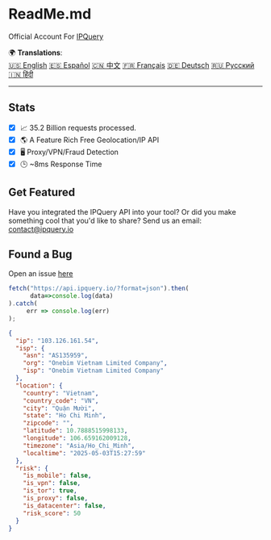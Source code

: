 # ReadMe.md
Official Account For [IPQuery](https://ipquery.io)

🌍 **Translations**:  
[🇺🇸 English](https://github.com/ipqwery/ipqwery/blob/main/README.md)
[🇪🇸 Español](https://github.com/ipqwery/ipqwery/blob/main/README_ES.md)
[🇨🇳 中文](https://github.com/ipqwery/ipqwery/blob/main/README_ZH.md)
[🇫🇷 Français](https://github.com/ipqwery/ipqwery/blob/main/README_FR.md)
[🇩🇪 Deutsch](https://github.com/ipqwery/ipqwery/blob/main/README_DE.md)
[🇷🇺 Русский](https://github.com/ipqwery/ipqwery/blob/main/README_RU.md)
[🇮🇳 हिंदी](https://github.com/ipqwery/ipqwery/blob/main/README_HI.md)  

---

## Stats
- [X] 📈 35.2 Billion requests processed.
- [X] 🌎 A Feature Rich Free Geolocation/IP API
- [X] 🖥️ Proxy/VPN/Fraud Detection
- [X] 🕒 ~8ms Response Time

## Get Featured
Have you integrated the IPQuery API into your tool? Or did you make something cool that you'd like to share? Send us an email: contact@ipquery.io

## Found a Bug
Open an issue [here](https://github.com/ipqwery/Bugs)

```javascript
fetch("https://api.ipquery.io/?format=json").then(
      data=>console.log(data)
).catch(
     err => console.log(err)
);

```
```json
{
  "ip": "103.126.161.54",
  "isp": {
    "asn": "AS135959",
    "org": "Onebim Vietnam Limited Company",
    "isp": "Onebim Vietnam Limited Company"
  },
  "location": {
    "country": "Vietnam",
    "country_code": "VN",
    "city": "Quận Mười",
    "state": "Ho Chi Minh",
    "zipcode": "",
    "latitude": 10.7888515998133,
    "longitude": 106.659162009128,
    "timezone": "Asia/Ho_Chi_Minh",
    "localtime": "2025-05-03T15:27:59"
  },
  "risk": {
    "is_mobile": false,
    "is_vpn": false,
    "is_tor": true,
    "is_proxy": false,
    "is_datacenter": false,
    "risk_score": 50
  }
}
```
